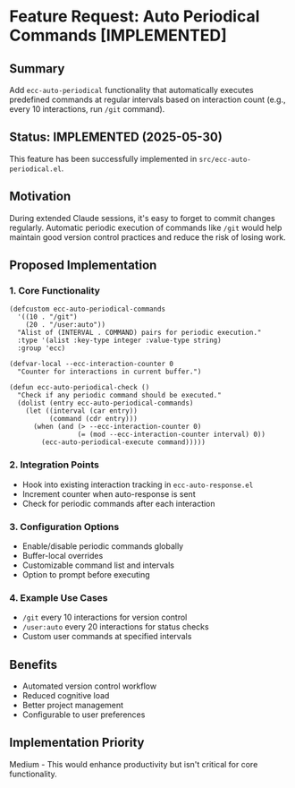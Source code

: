 <!-- ---
!-- Timestamp: 2025-05-28 07:00:00
!-- Author: ywatanabe
!-- File: /home/ywatanabe/.emacs.d/lisp/emacs-claude-code/project_management/feature_requests/feature-request-auto-periodical-commands.md
!-- --- -->

# Feature Request: Auto Periodical Commands [IMPLEMENTED]

## Summary
Add `ecc-auto-periodical` functionality that automatically executes predefined commands at regular intervals based on interaction count (e.g., every 10 interactions, run `/git` command).

## Status: IMPLEMENTED (2025-05-30)
This feature has been successfully implemented in `src/ecc-auto-periodical.el`.

## Motivation
During extended Claude sessions, it's easy to forget to commit changes regularly. Automatic periodic execution of commands like `/git` would help maintain good version control practices and reduce the risk of losing work.

## Proposed Implementation

### 1. Core Functionality
```elisp
(defcustom ecc-auto-periodical-commands
  '((10 . "/git")
    (20 . "/user:auto"))
  "Alist of (INTERVAL . COMMAND) pairs for periodic execution."
  :type '(alist :key-type integer :value-type string)
  :group 'ecc)

(defvar-local --ecc-interaction-counter 0
  "Counter for interactions in current buffer.")

(defun ecc-auto-periodical-check ()
  "Check if any periodic command should be executed."
  (dolist (entry ecc-auto-periodical-commands)
    (let ((interval (car entry))
          (command (cdr entry)))
      (when (and (> --ecc-interaction-counter 0)
                 (= (mod --ecc-interaction-counter interval) 0))
        (ecc-auto-periodical-execute command)))))
```

### 2. Integration Points
- Hook into existing interaction tracking in `ecc-auto-response.el`
- Increment counter when auto-response is sent
- Check for periodic commands after each interaction

### 3. Configuration Options
- Enable/disable periodic commands globally
- Buffer-local overrides
- Customizable command list and intervals
- Option to prompt before executing

### 4. Example Use Cases
- `/git` every 10 interactions for version control
- `/user:auto` every 20 interactions for status checks
- Custom user commands at specified intervals

## Benefits
- Automated version control workflow
- Reduced cognitive load
- Better project management
- Configurable to user preferences

## Implementation Priority
Medium - This would enhance productivity but isn't critical for core functionality.

<!-- EOF -->